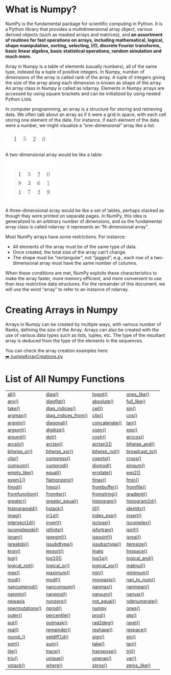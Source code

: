 # What is Numpy?

NumPy is the fundamental package for scientific computing in Python. It is a Python library that provides a multidimensional array object, various derived objects (such as masked arrays and matrices), and<b> an assortment of routines for fast operations on arrays, including mathematical, logical, shape manipulation, sorting, selecting, I/O, discrete Fourier transforms, basic linear algebra, basic statistical operations, random simulation and much more.</b>

Array in Numpy is a table of elements (usually numbers), all of the same type, indexed by a tuple of positive integers. In Numpy, number of dimensions of the array is called rank of the array. A tuple of integers giving the size of the array along each dimension is known as shape of the array. An array class in Numpy is called as ndarray. Elements in Numpy arrays are accessed by using square brackets and can be initialized by using nested Python Lists.


In computer programming, an array is a structure for storing and retrieving data. We often talk about an array as if it were a grid in space, with each cell storing one element of the data. For instance, if each element of the data were a number, we might visualize a “one-dimensional” array like a list:
                                                     
                                                     
![alt text](image.png)
 
A two-dimensional array would be like a table:


![alt text](image-1.png)
 
A three-dimensional array would be like a set of tables, perhaps stacked as though they were printed on separate pages. In NumPy, this idea is generalized to an arbitrary number of dimensions, and so the fundamental array class is called ndarray: it represents an “N-dimensional array”.

Most NumPy arrays have some restrictions. For instance:
- All elements of the array must be of the same type of data.
- Once created, the total size of the array can’t change.
- The shape must be “rectangular”, not “jagged”; e.g., each row of a two-dimensional array must have the same number of columns.


When these conditions are met, NumPy exploits these characteristics to make the array faster, more memory efficient, and more convenient to use than less restrictive data structures.
For the remainder of this document, we will use the word “array” to refer to an instance of ndarray.

# Creating Arrays in Numpy

Arrays in Numpy can be created by multiple ways, with various number of Ranks, defining the size of the Array. Arrays can also be created with the use of various data types such as lists, tuples, etc. The type of the resultant array is deduced from the type of the elements in the sequences.

You can check the array creation examples here:  
[➡️ numpyArrayCreations.py](./numpyArrayCreations.py)



# List of All Numpy Functions
<table>
  <tr>
    <td><a href="https://numpy.org/doc/stable/search.html?q=all" target="_blank">all()</a></td>
    <td><a href="https://numpy.org/doc/stable/search.html?q=diag" target="_blank">diag()</a></td>
    <td><a href="https://numpy.org/doc/stable/search.html?q=hypot" target="_blank">hypot()</a></td>
    <td><a href="https://numpy.org/doc/stable/search.html?q=ones_like" target="_blank">ones_like()</a></td>
  </tr>
  <tr>
    <td><a href="https://numpy.org/doc/stable/search.html?q=any" target="_blank">any()</a></td>
    <td><a href="https://numpy.org/doc/stable/search.html?q=diagflat" target="_blank">diagflat()</a></td>
    <td><a href="https://numpy.org/doc/stable/search.html?q=absolute" target="_blank">absolute()</a></td>
    <td><a href="https://numpy.org/doc/stable/search.html?q=full_like" target="_blank">full_like()</a></td>
  </tr>
  <tr>
    <td><a href="https://numpy.org/doc/stable/search.html?q=take" target="_blank">take()</a></td>
    <td><a href="https://numpy.org/doc/stable/search.html?q=diag_indices" target="_blank">diag_indices()</a></td>
    <td><a href="https://numpy.org/doc/stable/search.html?q=ceil" target="_blank">ceil()</a></td>
    <td><a href="https://numpy.org/doc/stable/search.html?q=sin" target="_blank">sin()</a></td>
  </tr>
  <tr>
    <td><a href="https://numpy.org/doc/stable/search.html?q=argmax" target="_blank">argmax()</a></td>
    <td><a href="https://numpy.org/doc/stable/search.html?q=diag_indices_from" target="_blank">diag_indices_from()</a></td>
    <td><a href="https://numpy.org/doc/stable/search.html?q=clip" target="_blank">clip()</a></td>
    <td><a href="https://numpy.org/doc/stable/search.html?q=cos" target="_blank">cos()</a></td>
  </tr>
  <tr>
    <td><a href="https://numpy.org/doc/stable/search.html?q=argmin" target="_blank">argmin()</a></td>
    <td><a href="https://numpy.org/doc/stable/search.html?q=diagonal" target="_blank">diagonal()</a></td>
    <td><a href="https://numpy.org/doc/stable/search.html?q=concatenate" target="_blank">concatenate()</a></td>
    <td><a href="https://numpy.org/doc/stable/search.html?q=tan" target="_blank">tan()</a></td>
  </tr>
  <tr>
    <td><a href="https://numpy.org/doc/stable/search.html?q=argsort" target="_blank">argsort()</a></td>
    <td><a href="https://numpy.org/doc/stable/search.html?q=digitize" target="_blank">digitize()</a></td>
    <td><a href="https://numpy.org/doc/stable/search.html?q=copy" target="_blank">copy()</a></td>
    <td><a href="https://numpy.org/doc/stable/search.html?q=exp" target="_blank">exp()</a></td>
  </tr>
  <tr>
    <td><a href="https://numpy.org/doc/stable/search.html?q=around" target="_blank">around()</a></td>
    <td><a href="https://numpy.org/doc/stable/search.html?q=dot" target="_blank">dot()</a></td>
    <td><a href="https://numpy.org/doc/stable/search.html?q=cosh" target="_blank">cosh()</a></td>
    <td><a href="https://numpy.org/doc/stable/search.html?q=arccos" target="_blank">arccos()</a></td>
  </tr>
  <tr>
    <td><a href="https://numpy.org/doc/stable/search.html?q=arcsin" target="_blank">arcsin()</a></td>
    <td><a href="https://numpy.org/doc/stable/search.html?q=arctan" target="_blank">arctan()</a></td>
    <td><a href="https://numpy.org/doc/stable/search.html?q=arctan2" target="_blank">arctan2()</a></td>
    <td><a href="https://numpy.org/doc/stable/search.html?q=bitwise_and" target="_blank">bitwise_and()</a></td>
  </tr>
  <tr>
    <td><a href="https://numpy.org/doc/stable/search.html?q=bitwise_or" target="_blank">bitwise_or()</a></td>
    <td><a href="https://numpy.org/doc/stable/search.html?q=bitwise_xor" target="_blank">bitwise_xor()</a></td>
    <td><a href="https://numpy.org/doc/stable/search.html?q=bitwise_not" target="_blank">bitwise_not()</a></td>
    <td><a href="https://numpy.org/doc/stable/search.html?q=broadcast_to" target="_blank">broadcast_to()</a></td>
  </tr>
  <tr>
    <td><a href="https://numpy.org/doc/stable/search.html?q=clip" target="_blank">clip()</a></td>
    <td><a href="https://numpy.org/doc/stable/search.html?q=compress" target="_blank">compress()</a></td>
    <td><a href="https://numpy.org/doc/stable/search.html?q=copyto" target="_blank">copyto()</a></td>
    <td><a href="https://numpy.org/doc/stable/search.html?q=cross" target="_blank">cross()</a></td>
  </tr>
  <tr>
    <td><a href="https://numpy.org/doc/stable/search.html?q=cumsum" target="_blank">cumsum()</a></td>
    <td><a href="https://numpy.org/doc/stable/search.html?q=cumprod" target="_blank">cumprod()</a></td>
    <td><a href="https://numpy.org/doc/stable/search.html?q=divmod" target="_blank">divmod()</a></td>
    <td><a href="https://numpy.org/doc/stable/search.html?q=einsum" target="_blank">einsum()</a></td>
  </tr>
  <tr>
    <td><a href="https://numpy.org/doc/stable/search.html?q=empty_like" target="_blank">empty_like()</a></td>
    <td><a href="https://numpy.org/doc/stable/search.html?q=equal" target="_blank">equal()</a></td>
    <td><a href="https://numpy.org/doc/stable/search.html?q=errstate" target="_blank">errstate()</a></td>
    <td><a href="https://numpy.org/doc/stable/search.html?q=exp2" target="_blank">exp2()</a></td>
  </tr>
  <tr>
    <td><a href="https://numpy.org/doc/stable/search.html?q=expm1" target="_blank">expm1()</a></td>
    <td><a href="https://numpy.org/doc/stable/search.html?q=flatnonzero" target="_blank">flatnonzero()</a></td>
    <td><a href="https://numpy.org/doc/stable/search.html?q=fmax" target="_blank">fmax()</a></td>
    <td><a href="https://numpy.org/doc/stable/search.html?q=fmin" target="_blank">fmin()</a></td>
  </tr>
  <tr>
    <td><a href="https://numpy.org/doc/stable/search.html?q=fmod" target="_blank">fmod()</a></td>
    <td><a href="https://numpy.org/doc/stable/search.html?q=frexp" target="_blank">frexp()</a></td>
    <td><a href="https://numpy.org/doc/stable/search.html?q=frombuffer" target="_blank">frombuffer()</a></td>
    <td><a href="https://numpy.org/doc/stable/search.html?q=fromfile" target="_blank">fromfile()</a></td>
  </tr>
  <tr>
    <td><a href="https://numpy.org/doc/stable/search.html?q=fromfunction" target="_blank">fromfunction()</a></td>
    <td><a href="https://numpy.org/doc/stable/search.html?q=fromiter" target="_blank">fromiter()</a></td>
    <td><a href="https://numpy.org/doc/stable/search.html?q=fromstring" target="_blank">fromstring()</a></td>
    <td><a href="https://numpy.org/doc/stable/search.html?q=gradient" target="_blank">gradient()</a></td>
  </tr>
  <tr>
    <td><a href="https://numpy.org/doc/stable/search.html?q=greater" target="_blank">greater()</a></td>
    <td><a href="https://numpy.org/doc/stable/search.html?q=greater_equal" target="_blank">greater_equal()</a></td>
    <td><a href="https://numpy.org/doc/stable/search.html?q=histogram" target="_blank">histogram()</a></td>
    <td><a href="https://numpy.org/doc/stable/search.html?q=histogram2d" target="_blank">histogram2d()</a></td>
  </tr>
  <tr>
    <td><a href="https://numpy.org/doc/stable/search.html?q=histogramdd" target="_blank">histogramdd()</a></td>
    <td><a href="https://numpy.org/doc/stable/search.html?q=hstack" target="_blank">hstack()</a></td>
    <td><a href="https://numpy.org/doc/stable/search.html?q=i0" target="_blank">i0()</a></td>
    <td><a href="https://numpy.org/doc/stable/search.html?q=identity" target="_blank">identity()</a></td>
  </tr>
  <tr>
    <td><a href="https://numpy.org/doc/stable/search.html?q=imag" target="_blank">imag()</a></td>
    <td><a href="https://numpy.org/doc/stable/search.html?q=in1d" target="_blank">in1d()</a></td>
    <td><a href="https://numpy.org/doc/stable/search.html?q=index_exp" target="_blank">index_exp()</a></td>
    <td><a href="https://numpy.org/doc/stable/search.html?q=insert" target="_blank">insert()</a></td>
  </tr>
  <tr>
    <td><a href="https://numpy.org/doc/stable/search.html?q=intersect1d" target="_blank">intersect1d()</a></td>
    <td><a href="https://numpy.org/doc/stable/search.html?q=invert" target="_blank">invert()</a></td>
    <td><a href="https://numpy.org/doc/stable/search.html?q=isclose" target="_blank">isclose()</a></td>
    <td><a href="https://numpy.org/doc/stable/search.html?q=iscomplex" target="_blank">iscomplex()</a></td>
  </tr>
  <tr>
    <td><a href="https://numpy.org/doc/stable/search.html?q=iscomplexobj" target="_blank">iscomplexobj()</a></td>
    <td><a href="https://numpy.org/doc/stable/search.html?q=isfinite" target="_blank">isfinite()</a></td>
    <td><a href="https://numpy.org/doc/stable/search.html?q=isfortran" target="_blank">isfortran()</a></td>
    <td><a href="https://numpy.org/doc/stable/search.html?q=isinf" target="_blank">isinf()</a></td>
  </tr>
  <tr>
    <td><a href="https://numpy.org/doc/stable/search.html?q=isnan" target="_blank">isnan()</a></td>
    <td><a href="https://numpy.org/doc/stable/search.html?q=isneginf" target="_blank">isneginf()</a></td>
    <td><a href="https://numpy.org/doc/stable/search.html?q=isposinf" target="_blank">isposinf()</a></td>
    <td><a href="https://numpy.org/doc/stable/search.html?q=isreal" target="_blank">isreal()</a></td>
  </tr>
  <tr>
    <td><a href="https://numpy.org/doc/stable/search.html?q=isrealobj" target="_blank">isrealobj()</a></td>
    <td><a href="https://numpy.org/doc/stable/search.html?q=issubdtype" target="_blank">issubdtype()</a></td>
    <td><a href="https://numpy.org/doc/stable/search.html?q=issubsctype" target="_blank">issubsctype()</a></td>
    <td><a href="https://numpy.org/doc/stable/search.html?q=itemsize" target="_blank">itemsize()</a></td>
  </tr>
  <tr>
    <td><a href="https://numpy.org/doc/stable/search.html?q=kron" target="_blank">kron()</a></td>
    <td><a href="https://numpy.org/doc/stable/search.html?q=lexsort" target="_blank">lexsort()</a></td>
    <td><a href="https://numpy.org/doc/stable/search.html?q=linalg" target="_blank">linalg</a></td>
    <td><a href="https://numpy.org/doc/stable/search.html?q=linspace" target="_blank">linspace()</a></td>
  </tr>
  <tr>
    <td><a href="https://numpy.org/doc/stable/search.html?q=log" target="_blank">log()</a></td>
    <td><a href="https://numpy.org/doc/stable/search.html?q=log10" target="_blank">log10()</a></td>
    <td><a href="https://numpy.org/doc/stable/search.html?q=log1p" target="_blank">log1p()</a></td>
    <td><a href="https://numpy.org/doc/stable/search.html?q=logical_and" target="_blank">logical_and()</a></td>
  </tr>
  <tr>
    <td><a href="https://numpy.org/doc/stable/search.html?q=logical_not" target="_blank">logical_not()</a></td>
    <td><a href="https://numpy.org/doc/stable/search.html?q=logical_or" target="_blank">logical_or()</a></td>
    <td><a href="https://numpy.org/doc/stable/search.html?q=logical_xor" target="_blank">logical_xor()</a></td>
    <td><a href="https://numpy.org/doc/stable/search.html?q=matmul" target="_blank">matmul()</a></td>
  </tr>
  <tr>
    <td><a href="https://numpy.org/doc/stable/search.html?q=max" target="_blank">max()</a></td>
    <td><a href="https://numpy.org/doc/stable/search.html?q=maximum" target="_blank">maximum()</a></td>
    <td><a href="https://numpy.org/doc/stable/search.html?q=min" target="_blank">min()</a></td>
    <td><a href="https://numpy.org/doc/stable/search.html?q=minimum" target="_blank">minimum()</a></td>
  </tr>
  <tr>
    <td><a href="https://numpy.org/doc/stable/search.html?q=mod" target="_blank">mod()</a></td>
    <td><a href="https://numpy.org/doc/stable/search.html?q=modf" target="_blank">modf()</a></td>
    <td><a href="https://numpy.org/doc/stable/search.html?q=moveaxis" target="_blank">moveaxis()</a></td>
    <td><a href="https://numpy.org/doc/stable/search.html?q=nan_to_num" target="_blank">nan_to_num()</a></td>
  </tr>
  <tr>
    <td><a href="https://numpy.org/doc/stable/search.html?q=nancumprod" target="_blank">nancumprod()</a></td>
    <td><a href="https://numpy.org/doc/stable/search.html?q=nancumsum" target="_blank">nancumsum()</a></td>
    <td><a href="https://numpy.org/doc/stable/search.html?q=nanmax" target="_blank">nanmax()</a></td>
    <td><a href="https://numpy.org/doc/stable/search.html?q=nanmean" target="_blank">nanmean()</a></td>
  </tr>
  <tr>
    <td><a href="https://numpy.org/doc/stable/search.html?q=nanmin" target="_blank">nanmin()</a></td>
    <td><a href="https://numpy.org/doc/stable/search.html?q=nanprod" target="_blank">nanprod()</a></td>
    <td><a href="https://numpy.org/doc/stable/search.html?q=nansum" target="_blank">nansum()</a></td>
    <td><a href="https://numpy.org/doc/stable/search.html?q=nanvar" target="_blank">nanvar()</a></td>
  </tr>
  <tr>
    <td><a href="https://numpy.org/doc/stable/search.html?q=newaxis" target="_blank">newaxis</a></td>
    <td><a href="https://numpy.org/doc/stable/search.html?q=nonzero" target="_blank">nonzero()</a></td>
    <td><a href="https://numpy.org/doc/stable/search.html?q=not_equal" target="_blank">not_equal()</a></td>
    <td><a href="https://numpy.org/doc/stable/search.html?q=ndenumerate" target="_blank">ndenumerate()</a></td>
  </tr>
  <tr>
    <td><a href="https://numpy.org/doc/stable/search.html?q=npermutations" target="_blank">npermutations()</a></td>
    <td><a href="https://numpy.org/doc/stable/search.html?q=nprod" target="_blank">nprod()</a></td>
    <td><a href="https://numpy.org/doc/stable/search.html?q=numpy" target="_blank">numpy</a></td>
    <td><a href="https://numpy.org/doc/stable/search.html?q=ones" target="_blank">ones()</a></td>
  </tr>
  <tr>
    <td><a href="https://numpy.org/doc/stable/search.html?q=outer" target="_blank">outer()</a></td>
    <td><a href="https://numpy.org/doc/stable/search.html?q=percentile" target="_blank">percentile()</a></td>
    <td><a href="https://numpy.org/doc/stable/search.html?q=prod" target="_blank">prod()</a></td>
    <td><a href="https://numpy.org/doc/stable/search.html?q=ptp" target="_blank">ptp()</a></td>
  </tr>
  <tr>
    <td><a href="https://numpy.org/doc/stable/search.html?q=put" target="_blank">put()</a></td>
    <td><a href="https://numpy.org/doc/stable/search.html?q=putmask" target="_blank">putmask()</a></td>
    <td><a href="https://numpy.org/doc/stable/search.html?q=rad2deg" target="_blank">rad2deg()</a></td>
    <td><a href="https://numpy.org/doc/stable/search.html?q=ravel" target="_blank">ravel()</a></td>
  </tr>
  <tr>
    <td><a href="https://numpy.org/doc/stable/search.html?q=real" target="_blank">real()</a></td>
    <td><a href="https://numpy.org/doc/stable/search.html?q=remainder" target="_blank">remainder()</a></td>
    <td><a href="https://numpy.org/doc/stable/search.html?q=reshape" target="_blank">reshape()</a></td>
    <td><a href="https://numpy.org/doc/stable/search.html?q=respace" target="_blank">respace()</a></td>
  </tr>
  <tr>
    <td><a href="https://numpy.org/doc/stable/search.html?q=round_" target="_blank">round_()</a></td>
    <td><a href="https://numpy.org/doc/stable/search.html?q=setdiff1d" target="_blank">setdiff1d()</a></td>
    <td><a href="https://numpy.org/doc/stable/search.html?q=sign" target="_blank">sign()</a></td>
    <td><a href="https://numpy.org/doc/stable/search.html?q=sin" target="_blank">sin()</a></td>
  </tr>
  <tr>
    <td><a href="https://numpy.org/doc/stable/search.html?q=sqrt" target="_blank">sqrt()</a></td>
    <td><a href="https://numpy.org/doc/stable/search.html?q=sum" target="_blank">sum()</a></td>
    <td><a href="https://numpy.org/doc/stable/search.html?q=take" target="_blank">take()</a></td>
    <td><a href="https://numpy.org/doc/stable/search.html?q=tan" target="_blank">tan()</a></td>
  </tr>
  <tr>
    <td><a href="https://numpy.org/doc/stable/search.html?q=tile" target="_blank">tile()</a></td>
    <td><a href="https://numpy.org/doc/stable/search.html?q=trace" target="_blank">trace()</a></td>
    <td><a href="https://numpy.org/doc/stable/search.html?q=transpose" target="_blank">transpose()</a></td>
    <td><a href="https://numpy.org/doc/stable/search.html?q=tril" target="_blank">tril()</a></td>
  </tr>
  <tr>
    <td><a href="https://numpy.org/doc/stable/search.html?q=triu" target="_blank">triu()</a></td>
    <td><a href="https://numpy.org/doc/stable/search.html?q=unique" target="_blank">unique()</a></td>
    <td><a href="https://numpy.org/doc/stable/search.html?q=unwrap" target="_blank">unwrap()</a></td>
    <td><a href="https://numpy.org/doc/stable/search.html?q=var" target="_blank">var()</a></td>
  </tr>
  <tr>
    <td><a href="https://numpy.org/doc/stable/search.html?q=vstack" target="_blank">vstack()</a></td>
    <td><a href="https://numpy.org/doc/stable/search.html?q=where" target="_blank">where()</a></td>
    <td><a href="https://numpy.org/doc/stable/search.html?q=zeros" target="_blank">zeros()</a></td>
    <td><a href="https://numpy.org/doc/stable/search.html?q=zeros_like" target="_blank">zeros_like()</a></td>
  </tr>
</table>
